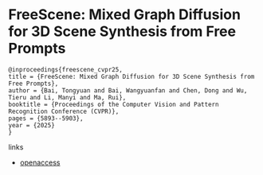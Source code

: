 # FreeScene: Mixed Graph Diffusion for 3D Scene Synthesis from Free Prompts

```
@inproceedings{freescene_cvpr25,
title = {FreeScene: Mixed Graph Diffusion for 3D Scene Synthesis from Free Prompts},
author = {Bai, Tongyuan and Bai, Wangyuanfan and Chen, Dong and Wu, Tieru and Li, Manyi and Ma, Rui},
booktitle = {Proceedings of the Computer Vision and Pattern Recognition Conference (CVPR)},
pages = {5893--5903},
year = {2025}
}
```

links
- [openaccess](https://openaccess.thecvf.com//content/CVPR2025/html/Bai_FreeScene_Mixed_Graph_Diffusion_for_3D_Scene_Synthesis_from_Free_CVPR_2025_paper.html)

